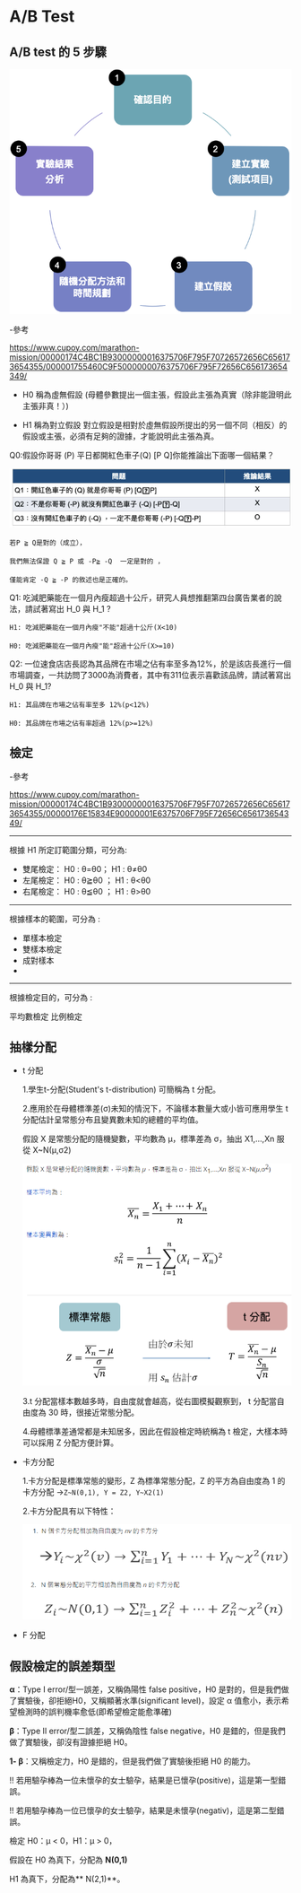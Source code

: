 #  A/B Test


## A/B test 的 5 步驟

<img src="goal.png">




-參考 

https://www.cupoy.com/marathon-mission/00000174C4BC1B93000000016375706F795F70726572656C656173654355/000001755460C9F5000000076375706F795F72656C656173654349/



- H0 稱為虛無假設 (母體參數提出一個主張，假設此主張為真實（除非能證明此主張非真！）)

- H1 稱為對立假設 對立假設是相對於虛無假設所提出的另一個不同（相反）的假設或主張，必須有足夠的證據，才能說明此主張為真。


Q0:假設你哥哥 (P) 平日都開紅色車子(Q) [P Q]你能推論出下面哪一個結果？


<img src="abtest_01.jpg">

    若P ≧ Q是對的（成立），
    
    我們無法保證 Q ≧ P 或 -P≧ -Q  一定是對的 ，

    僅能肯定 -Q ≧ -P 的敘述也是正確的。




Q1: 吃減肥藥能在一個月內瘦超過十公斤，研究人員想推翻第四台廣告業者的說法，請試著寫出 H_0 與 H_1 ?


    H1: 吃減肥藥能在一個月內瘦"不能"超過十公斤(X<10)

    H0: 吃減肥藥能在一個月內瘦"能"超過十公斤(X>=10)
    
Q2: 一位速食店店長認為其品牌在市場之佔有率至多為12%，於是該店長進行一個市場調查，一共訪問了3000為消費者，其中有311位表示喜歡該品牌，請試著寫出 H_0 與 H_1?


    H1: 其品牌在市場之佔有率至多 12%(p<12%)
    
    H0: 其品牌在市場之佔有率超過 12%(p>=12%)


## 檢定

-參考

https://www.cupoy.com/marathon-mission/00000174C4BC1B93000000016375706F795F70726572656C656173654355/00000176E15834E90000001E6375706F795F72656C656173654349/

------------------------------------------------

根據 H1 所定訂範圍分類，可分為:

- 雙尾檢定： H0 : θ=θ0；  H1 : θ≠θ0
- 左尾檢定： H0 : θ≧θ0 ； H1 : θ<θ0
- 右尾檢定： H0 : θ≦θ0 ； H1 : θ>θ0

------------------------------------------------
根據樣本的範圍，可分為 :

- 單樣本檢定
- 雙樣本檢定
- 成對樣本
- 
------------------------------------------------
根據檢定目的，可分為 :

平均數檢定
比例檢定




## 抽樣分配

- t 分配

  1.學生t-分配(Student's t-distribution) 可簡稱為 t 分配。

  2.應用於在母體標準差(σ)未知的情況下，不論樣本數量大或小皆可應用學生 t 分配估計呈常態分布且變異數未知的總體的平均值。


  假設 X 是常態分配的隨機變數，平均數為 μ，標準差為 σ，抽出 X1,...,Xn 服從 X~N(μ,σ2)

  <img width='500px' style='position:left' src='t檢定_01.png'/>


  3.t 分配當樣本數越多時，自由度就會越高，從右圖模擬觀察到， t 分配當自由度為 30 時，很接近常態分配。 

  4.母體標準差通常都是未知居多，因此在假設檢定時統稱為 t 檢定，大樣本時可以採用 Z 分配方便計算。

- 卡方分配

  1.卡方分配是標準常態的變形，Z 為標準常態分配，Z 的平方為自由度為 1 的卡方分配 →`Z~N(0,1), Y = Z2, Y~X2(1)`
   
  2.卡方分配具有以下特性：
 
  <img width='500px' style='position:left' src='卡方檢定_01.png'/>
    

- F 分配



## 假設檢定的誤差類型

**α**：Type I error/型一誤差，又稱偽陽性 false positive，H0 是對的，但是我們做了實驗後，卻拒絕H0，又稱顯著水準(significant level)，設定 α 值愈小，表示希望檢測時的誤判機率愈低(即希望檢定能愈準確)

**β**：Type II error/型二誤差，又稱偽陰性 false negative，H0 是錯的，但是我們做了實驗後，卻沒有證據拒絕 H0。

**1- β**：又稱檢定力，H0 是錯的，但是我們做了實驗後拒絕 H0 的能力。


!! 若用驗孕棒為一位未懷孕的女士驗孕，結果是已懷孕(positive)，這是第一型錯誤。

!! 若用驗孕棒為一位已懷孕的女士驗孕，結果是未懷孕(negativ)，這是第二型錯誤。


檢定 H0：μ < 0，H1：μ > 0，

假設在 H0 為真下，分配為 **N(0,1)**

H1 為真下，分配為** N(2,1)**。

